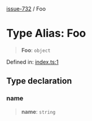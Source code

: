 [issue-732](../README.md) / Foo

# Type Alias: Foo

> **Foo**: `object`

Defined in: [index.ts:1](https://github.com/typedoc2md/typedoc-plugin-markdown-scratchpad/blob/48b5b9ad70e31a4945755ce259ea933839e4cb5c/issues/732/src/index.ts#L1)

## Type declaration

### name

> **name**: `string`
